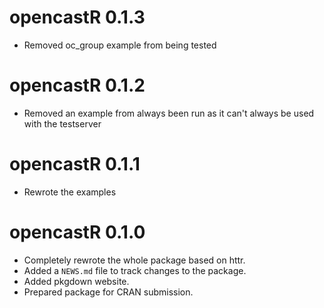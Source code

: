 # opencastR 0.1.3

* Removed oc_group example from being tested

# opencastR 0.1.2

* Removed an example from always been run as it can't always be used with the testserver

# opencastR 0.1.1

* Rewrote the examples

# opencastR 0.1.0

* Completely rewrote the whole package based on httr.
* Added a `NEWS.md` file to track changes to the package.
* Added pkgdown website.
* Prepared package for CRAN submission.
